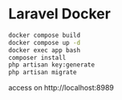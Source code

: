 # Laravel Docker

```bash
docker compose build
docker compose up -d
docker exec app bash
composer install
php artisan key:generate
php artisan migrate
```

access on http://localhost:8989